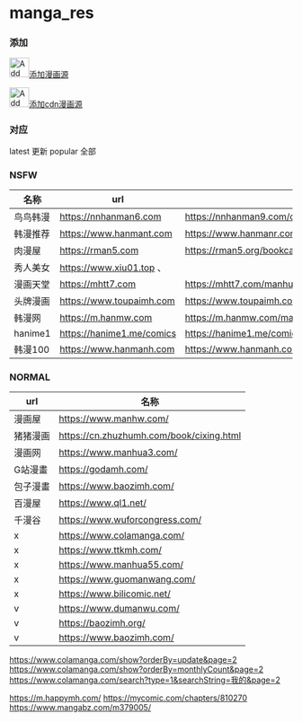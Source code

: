 # manga_res

### 添加


<a href="https://intradeus.github.io/http-protocol-redirector?r=mangayomi://add-repo?repo_name=mgyomi_res%26repo_url=https://github.com/sdaoyi/mgyomi_res%26manga_url=https://raw.githubusercontent.com/sdaoyi/mgyomi_res/refs/heads/main/cartoon_index.json"><img alt="Add manga repository" src="images/add-anime-repository.png" height="35">添加漫画源</a>


<a href="https://intradeus.github.io/http-protocol-redirector?r=mangayomi://add-repo?repo_name=mgyomi_res%26repo_url=https://github.com/sdaoyi/mgyomi_res%26manga_url=https://cdn.jsdelivr.net/gh/sdaoyi/mgyomi_res@main/cartoon_index.json"><img alt="Add manga repository" src="images/add-anime-repository.png" height="35">添加cdn漫画源</a>


### 对应
 latest   更新
 popular  全部

### NSFW

| 名称 | url | POP
|--- |--- |---
| 鸟鸟韩漫 |  https://nnhanman6.com  |    https://nnhanman9.com/comics/all/ob/hits/st/all/page/5
| 韩漫推荐 |  https://www.hanmant.com   | https://www.hanmanr.com/index.php/category/order/hits/page/44
| 肉漫屋   |  https://rman5.com  |        https://rman5.org/bookcatalog/all/ob/time/st/all/page/8
| 秀人美女 |  https://www.xiu01.top 、 
| 漫画天堂 |  https://mhtt7.com  |       https://mhtt7.com/manhuafenlei/all/ob/time/st/all/page/8
| 头牌漫画 |  https://www.toupaimh.com | https://www.toupaimh.com/hotmh/index_2.html
| 韩漫网   | https://m.hanmw.com |       https://m.hanmw.com/manhualist?page=3 
| hanime1  | https://hanime1.me/comics  | https://hanime1.me/comics?page=7
| 韩漫100  | https://www.hanmanh.com |  https://www.hanmanh.com/category/order/hits/page/2


### NORMAL

| url | 名称 |
| --- | ---- |
| 漫画屋   |https://www.manhw.com/ 
| 猪猪漫画 |https://cn.zhuzhumh.com/book/cixing.html
| 漫画网   |https://www.manhua3.com/
| G站漫畫  |https://godamh.com/ 
| 包子漫畫 |https://www.baozimh.com/ 
| 百漫屋   |https://www.ql1.net/ 
| 千漫谷   |https://www.wuforcongress.com/ 
| x | https://www.colamanga.com/
| x | https://www.ttkmh.com/
| x | https://www.manhua55.com/
| x | https://www.guomanwang.com/
| x | https://www.bilicomic.net/
| v | https://www.dumanwu.com/
| v | https://baozimh.org/ 
| v | https://www.baozimh.com/ 






https://www.colamanga.com/show?orderBy=update&page=2
https://www.colamanga.com/show?orderBy=monthlyCount&page=2
https://www.colamanga.com/search?type=1&searchString=我的&page=2


https://m.happymh.com/ 
https://mycomic.com/chapters/810270
https://www.mangabz.com/m379005/